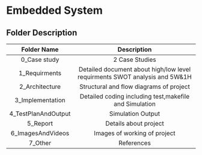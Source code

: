 # Embedded System

## Folder Description
| Folder Name | Description |
|:-------:|:-----------:|
| 0_Case study | 2 Case Studies | 
| 1_Requirments | Detailed document about high/low level requirments SWOT analysis and 5W&1H |
| 2_Architecture | Structural and flow diagrams of project |
| 3_Implementation | Detailed coding including test,makefile and Simulation |
| 4_TestPlanAndOutput | Simulation Output |
| 5_Report | Details about project |
| 6_ImagesAndVideos | Images of working of project |
| 7_Other | References |